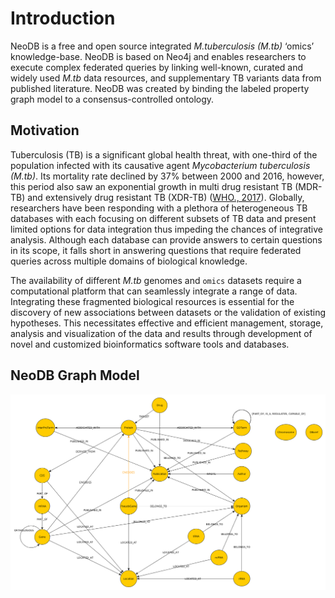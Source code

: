 # Introduction

NeoDB is a free and open source integrated _M.tuberculosis (M.tb)_ ‘omics’ knowledge-base. NeoDB is based on Neo4j and enables researchers to execute complex federated queries by linking well-known, curated and widely used _M.tb_ data resources, and supplementary TB variants data from published literature. NeoDB was created by binding the labeled property graph model to a consensus-controlled ontology.

## Motivation

Tuberculosis (TB) is a significant global health threat, with one-third of the population infected with its causative agent *Mycobacterium tuberculosis (M.tb)*. Its mortality rate declined by 37% between 2000 and 2016, however, this period also saw an exponential growth in multi drug resistant TB (MDR-TB) and extensively drug resistant TB (XDR-TB) ([WHO., 2017](https://apps.who.int/iris/handle/10665/254762)). Globally, researchers have been responding with a plethora of heterogeneous TB databases with each focusing on different subsets of TB data and present limited options for data integration thus impeding the chances of integrative analysis. Although each database can provide answers to certain questions in its scope, it falls short in answering questions that require federated queries across multiple domains of biological knowledge.

The availability of different *M.tb* genomes and `omics` datasets require a computational platform that can seamlessly integrate a range of data. Integrating these fragmented biological resources is essential for the discovery of new associations between datasets or the validation of existing hypotheses. This necessitates effective and efficient management, storage, analysis and visualization of the data and results through development of novel and customized bioinformatics software tools and databases.

## NeoDB Graph Model

![neodb-browser-guide](./images/model.png)

